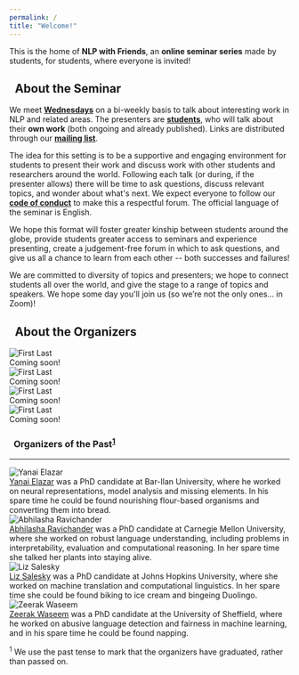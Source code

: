 ```yaml
---
permalink: /
title: "Welcome!"
---
```



This is the home of **NLP with Friends**, 
an **online seminar series** made by students, for students, where everyone is invited!


## <i class="fas fa-fw fa-chalkboard-teacher"></i>&nbsp; About the Seminar

We meet [**Wednesdays**](/faq/#when-do-we-meet) on a bi-weekly basis to talk about interesting work in NLP and related areas. The presenters are [**students**](/faq/#who-are-our-speakers), who will talk about their **own work** (both ongoing and already published). Links are distributed through our [**mailing list**](/faq/#how-do-i-join-the-mailing-list).

The idea for this setting is to be a supportive and engaging environment for students to present their work and discuss work with other students and researchers around the world. 
Following each talk (or during, if the presenter allows) there will be time to ask questions, discuss relevant topics, and wonder about what's next.
We expect everyone to follow our [**code of conduct**](/code-of-conduct) to make this a respectful forum.
The official language of the seminar is English.

We hope this format will foster greater kinship between students around the globe, provide students greater access to seminars and experience presenting, create a judgement-free forum in which to ask questions, and give us all a chance to learn from each other -- both successes and failures!

We are committed to diversity of topics and presenters; we hope to connect students all over the world, and give the stage to a range of topics and speakers. 
<span title="(Lennon, 1971)">We hope some day you'll join us (so we’re not the only ones... in Zoom)!</span>


## <i class="fas fa-fw fa-people-arrows"></i>&nbsp; About the Organizers

<div class="organizer-wrapper organizer-left">
  <div class="organizer-img">
    <img src="/assets/images/placeholders/placeholder1.png" alt="First Last">
  </div>
  <div class="organizer-bio">
    <a href="website_url" target="_blank"></a>Coming soon!
  </div>
</div>

<div class="organizer-wrapper organizer-right">
  <div class="organizer-img">
    <img src="/assets/images/placeholders/placeholder2.png" alt="First Last">
  </div>
  <div class="organizer-bio">
    <a href="website_url" target="_blank"></a>Coming soon!
  </div>
</div>

<div class="organizer-wrapper organizer-left">
  <div class="organizer-img">
    <img src="/assets/images/placeholders/placeholder3.png" alt="First Last">
  </div>
  <div class="organizer-bio">
    <a href="website_url" target="_blank"></a>Coming soon!
  </div>
</div>

<div class="organizer-wrapper organizer-right">
  <div class="organizer-img">
    <img src="/assets/images/placeholders/placeholder4.png" alt="First Last">
  </div>
  <div class="organizer-bio">
    <a href="website_url" target="_blank"></a>Coming soon!
  </div>
</div>


### <i class="fas fa-user-friends"></i>&nbsp; Organizers of the Past<sup>[1](#footnote1)</sup>
<hr>

<div class="organizer-wrapper organizer-left">
  <div class="organizer-img">
    <img src="/assets/images/organizers/yanai.jpg" alt="Yanai Elazar">
  </div>
  <div class="organizer-bio">
    <a href="https://yanaiela.github.io/" target="_blank">Yanai Elazar</a> was a PhD candidate at Bar-Ilan University, where he worked on neural representations, model analysis and missing elements. In his spare time he could be found nourishing flour-based organisms and converting them into bread.
  </div>
</div>

<div class="organizer-wrapper organizer-right">
  <div class="organizer-img">
    <img src="/assets/images/organizers/lasha.jpg" alt="Abhilasha Ravichander">
  </div>
  <div class="organizer-bio">
    <a href="https://www.cs.cmu.edu/~aravicha/" target="_blank">Abhilasha Ravichander</a> was a PhD candidate at Carnegie Mellon University, where she worked on robust language understanding, including problems in interpretability, evaluation and computational reasoning. In her spare time she talked her plants into staying alive.
  </div>
</div>

<div class="organizer-wrapper organizer-left">
  <div class="organizer-img">
    <img src="/assets/images/organizers/liz.jpg" alt="Liz Salesky">
  </div>
  <div class="organizer-bio">
    <a href="http://esalesky.github.io/" target="_blank">Liz Salesky</a> was a PhD candidate at Johns Hopkins University, where she worked on machine translation and computational linguistics. In her spare time she could be found biking to ice cream and bingeing Duolingo.
  </div>
</div>

<div class="organizer-wrapper organizer-right">
  <div class="organizer-img">
    <img src="/assets/images/organizers/zee.jpg" alt="Zeerak Waseem">
  </div>
  <div class="organizer-bio">
    <a href="https://twitter.com/ZeerakW" target="_blank">Zeerak Waseem</a> was a PhD candidate at the University of Sheffield, where he worked on abusive language detection and fairness in machine learning, and in his spare time he could be found napping.
  </div>
</div>

<a name="footnote1"><sup>1</sup></a> We use the past tense to mark that the organizers have graduated, rather than passed on.


<meta name="twitter:card" content="summary_large_image" />
<meta name="twitter:site" content="@NLPwithFriends" />
<meta name="twitter:creator" content="@NLPwithFriends" />
<meta name="twitter:title" content="NLP with Friends" />
<meta name="twitter:description" content="An online seminar series covering topics relating to NLP -- made for students, by students." />
<meta name="twitter:image" content="https://nlpwithfriends.com/assets/images/logo.png" />
